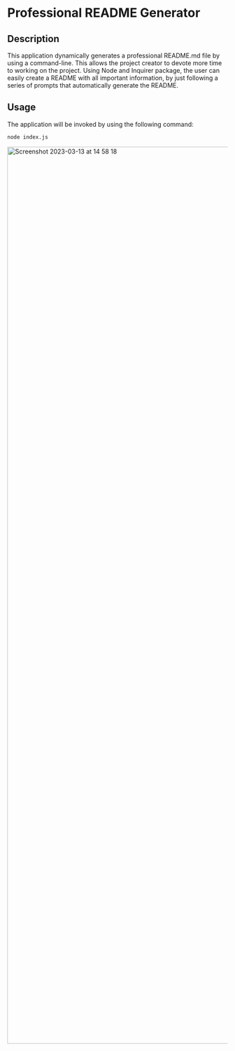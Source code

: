 # Professional README Generator

## Description

This application dynamically generates a professional README.md file by using a command-line. This allows the project creator to devote more time to working on the project. Using Node and Inquirer package, the user can easily create a README with all important information, by just following a series of prompts that automatically generate the README. 

## Usage 

The application will be invoked by using the following command:

```bash
node index.js
```

<img width="2048" alt="Screenshot 2023-03-13 at 14 58 18" src="https://user-images.githubusercontent.com/108739635/224740963-4393c6bd-1f85-409c-a86c-4e76e55170de.png">

